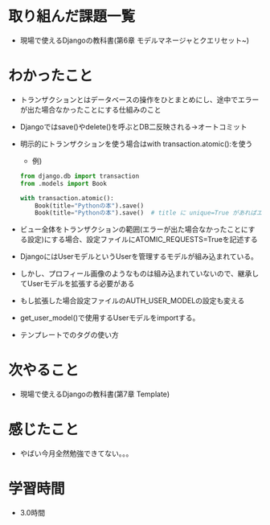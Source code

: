# 取り組んだ課題一覧

- 現場で使えるDjangoの教科書(第6章 モデルマネージャとクエリセット~)

# わかったこと

- トランザクションとはデータベースの操作をひとまとめにし、途中でエラーが出た場合なかったことにする仕組みのこと
- Djangoではsave()やdelete()を呼ぶとDB二反映される→オートコミット
- 明示的にトランザクションを使う場合はwith transaction.atomic():を使う
    - 例)
    
    ```python
    from django.db import transaction
    from .models import Book
    
    with transaction.atomic():
        Book(title="Pythonの本").save()
        Book(title="Pythonの本").save()  # title に unique=True があればエラー！
    ```
    
- ビュー全体をトランザクションの範囲(エラーが出た場合なかったことにする設定)にする場合、設定ファイルにATOMIC_REQUESTS=Trueを記述する
- DjangoにはUserモデルというUserを管理するモデルが組み込まれている。
- しかし、プロフィール画像のようなものは組み込まれていないので、継承してUserモデルを拡張する必要がある
- もし拡張した場合設定ファイルのAUTH_USER_MODELの設定も変える
- get_user_model()で使用するUserモデルをimportする。
- テンプレートでのタグの使い方

# 次やること

- 現場で使えるDjangoの教科書(第7章 Template)

# 感じたこと

- やばい今月全然勉強できてない。。。

# 学習時間

-  3.0時間